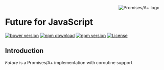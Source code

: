 <a href="https://promisesaplus.com/">
    <img src="https://promisesaplus.com/assets/logo-small.png" alt="Promises/A+ logo"
         title="Promises/A+ 1.1 compliant" align="right" />
</a>

# Future for JavaScript

[![bower version](https://img.shields.io/bower/v/future-js.svg)](http://bower.io/search/?q=future-js)
[![npm download](https://img.shields.io/npm/dm/future-js.svg)](https://www.npmjs.com/package/future-js)
[![npm version](https://img.shields.io/npm/v/future-js.svg)](https://www.npmjs.com/package/future-js)
[![License](https://img.shields.io/npm/l/future-js.svg)](http://opensource.org/licenses/MIT)

## Introduction

*Future* is a Promises/A+ implementation with coroutine support.

